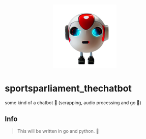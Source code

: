 <h1 align="center">
<img height="200" src="assets/funbot.png">
</h1>

# sportsparliament_thechatbot

some kind of a chatbot 🤖 (scrapping, audio processing and go 💨)

## Info

> This will be written in go and python. 🚀
